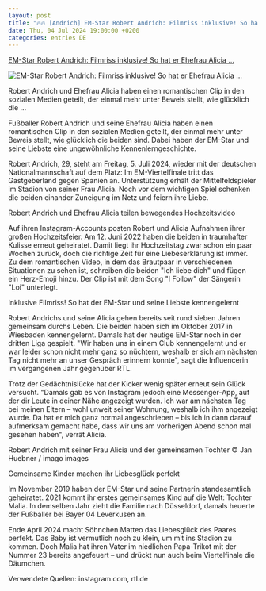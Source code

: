 ```yaml
---
layout: post
title: "🔥🔥 [Andrich] EM-Star Robert Andrich: Filmriss inklusive! So hat er Ehefrau Alicia ..."
date: Thu, 04 Jul 2024 19:00:00 +0200
categories: entries DE
---
```

[EM-Star Robert Andrich: Filmriss inklusive! So hat er Ehefrau Alicia ...](https://www.gala.de/stars/news/em-star-robert-andrich--filmriss-inklusive--so-hat-er-ehefrau-alicia-kennengelernt-24128334.html)

![EM-Star Robert Andrich: Filmriss inklusive! So hat er Ehefrau Alicia ...](https://image.gala.de/24128740/t/ir/v2/w1440/r1.7778/-/andrich-teaser.jpg)

Robert Andrich und Ehefrau Alicia haben einen romantischen Clip in den sozialen Medien geteilt, der einmal mehr unter Beweis stellt, wie glücklich die ...

Fußballer Robert Andrich und seine Ehefrau Alicia haben einen romantischen Clip in den sozialen Medien geteilt, der einmal mehr unter Beweis stellt, wie glücklich die beiden sind. Dabei haben der EM-Star und seine Liebste eine ungewöhnliche Kennenlerngeschichte.

Robert Andrich, 29, steht am Freitag, 5. Juli 2024, wieder mit der deutschen Nationalmannschaft auf dem Platz: Im EM-Viertelfinale tritt das Gastgeberland gegen Spanien an. Unterstützung erhält der Mittelfeldspieler im Stadion von seiner Frau Alicia. Noch vor dem wichtigen Spiel schenken die beiden einander Zuneigung im Netz und feiern ihre Liebe.

Robert Andrich und Ehefrau Alicia teilen bewegendes Hochzeitsvideo

Auf ihren Instagram-Accounts posten Robert und Alicia Aufnahmen ihrer großen Hochzeitsfeier. Am 12. Juni 2022 haben die beiden in traumhafter Kulisse erneut geheiratet. Damit liegt ihr Hochzeitstag zwar schon ein paar Wochen zurück, doch die richtige Zeit für eine Liebeserklärung ist immer. Zu dem romantischen Video, in dem das Brautpaar in verschiedenen Situationen zu sehen ist, schreiben die beiden "Ich liebe dich" und fügen ein Herz-Emoji hinzu. Der Clip ist mit dem Song "I Follow" der Sängerin "Loi" unterlegt.

Inklusive Filmriss! So hat der EM-Star und seine Liebste kennengelernt

Robert Andrichs und seine Alicia gehen bereits seit rund sieben Jahren gemeinsam durchs Leben. Die beiden haben sich im Oktober 2017 in Wiesbaden kennengelernt. Damals hat der heutige EM-Star noch in der dritten Liga gespielt. "Wir haben uns in einem Club kennengelernt und er war leider schon nicht mehr ganz so nüchtern, weshalb er sich am nächsten Tag nicht mehr an unser Gespräch erinnern konnte", sagt die Influencerin im vergangenen Jahr gegenüber RTL.

Trotz der Gedächtnislücke hat der Kicker wenig später erneut sein Glück versucht. "Damals gab es von Instagram jedoch eine Messenger-App, auf der dir Leute in deiner Nähe angezeigt wurden. Ich war am nächsten Tag bei meinen Eltern – wohl unweit seiner Wohnung, weshalb ich ihm angezeigt wurde. Da hat er mich ganz normal angeschrieben – bis ich in dann darauf aufmerksam gemacht habe, dass wir uns am vorherigen Abend schon mal gesehen haben", verrät Alicia.

Robert Andrich mit seiner Frau Alicia und der gemeinsamen Tochter © Jan Huebner / imago images

Gemeinsame Kinder machen ihr Liebesglück perfekt

Im November 2019 haben der EM-Star und seine Partnerin standesamtlich geheiratet. 2021 kommt ihr erstes gemeinsames Kind auf die Welt: Tochter Malia. In demselben Jahr zieht die Familie nach Düsseldorf, damals heuerte der Fußballer bei Bayer 04 Leverkusen an.

Ende April 2024 macht Söhnchen Matteo das Liebesglück des Paares perfekt. Das Baby ist vermutlich noch zu klein, um mit ins Stadion zu kommen. Doch Malia hat ihren Vater im niedlichen Papa-Trikot mit der Nummer 23 bereits angefeuert – und drückt nun auch beim Viertelfinale die Däumchen.

Verwendete Quellen: instagram.com, rtl.de

